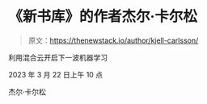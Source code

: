 # 《新书库》的作者杰尔·卡尔松

> 原文：<https://thenewstack.io/author/kjell-carlsson/>

利用混合云开启下一波机器学习

2023 年 3 月 22 日上午 10 点

杰尔·卡尔松